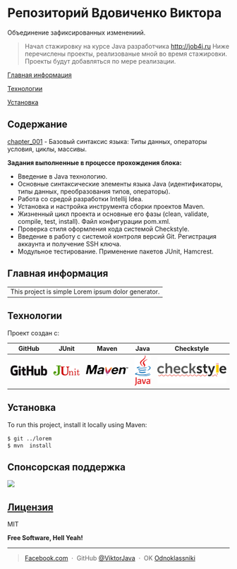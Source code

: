 # Репозиторий Вдовиченко Виктора
Объединение зафиксированных изменениий.
>Начал стажировку на курсе Java разработчика http://job4j.ru 
Ниже перечислены проекты, реализованые мной во время стажировки. 
Проекты будут добавляться по мере реализации.
>
 [Главная информация](#Главная-информация)<p>
 [Технологии](#Технологии)<p>
 [Установка](#Установка)
 
## Содержание
[chapter_001](https://github.com/ViktorJava/job4j/tree/master/chapter_001) - Базовый синтаксис языка: Типы данных, операторы условия, циклы, массивы.
 
**Задания выполненные в процессе прохождения блока:**

* Введение в Java технологию.
* Основные синтаксические элементы языка Java (идентификаторы, типы данных, преобразования типов, операторы).
* Работа со средой разработки Intellij Idea.
* Установка и настройка инструмента сборки проектов Maven.
* Жизненный цикл проекта и основные его фазы (clean, validate, compile, test, install). 
Файл конфигурации pom.xml.
* Проверка стиля оформления кода системой Checkstyle.
* Введение в работу с системой контроля версий Git. Регистрация аккаунта и получение SSH ключа.
* Модульное тестирование. Применение пакетов JUnit, Hamcrest.


## Главная информация
<table>
<tr>
<td>
This project is simple Lorem ipsum dolor generator.
</td>
</tr>
</table>

	
## Технологии
Проект создан с:

|GitHub|JUnit |Maven |Java |Checkstyle |
|------|------|------|-----|-----|
|![Algorithm schema](./images/github.png) |![Algorithm schema](./images/junit.png)|![Algorithm schema](./images/maven.png)|  ![Algorithm schema](./images/java.png)|  ![Algorithm schema](./images/checkstyle.png)   
	
## Установка
To run this project, install it locally using Maven:

```
$ git ../lorem
$ mvn  install
```

## Спонсорская поддержка
[![][liberapay img]][liberapay]

## [Лицензия](https://github.com/ViktorJava/job4j/tree/master/LICENSE)
MIT

**Free Software, Hell Yeah!**

---

> [Facebook.com](https://www.facebook.com/viktor.vdovichenko) &nbsp;&middot;&nbsp;
> GitHub [@ViktorJava](https://github.com/ViktorJava) &nbsp;&middot;&nbsp;
> OK [Odnoklassniki](https://ok.ru/profile/571539586668)

[liberapay]:https://liberapay.com/ViktorJava/donate
[liberapay img]:https://liberapay.com/assets/widgets/donate.svg
